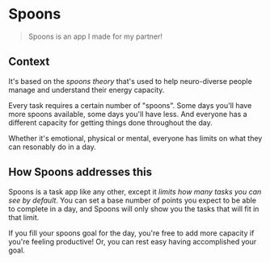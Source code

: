 # Spoons

> Spoons is an app I made for my partner!

## Context 

It's based on the *spoons theory* that's used to help neuro-diverse people manage and understand their energy capacity. 

Every task requires a certain number of "spoons". Some days you'll have more spoons available, some days you'll have less. And everyone has a different capacity for getting things done throughout the day.

Whether it's emotional, physical or mental, everyone has limits on what they can resonably do in a day.

## How Spoons addresses this

Spoons is a task app like any other, except it *limits how many tasks you can see by default*. You can set a base number of points you expect to be able to complete in a day, and Spoons will only show you the tasks that will fit in that limit.

If you fill your spoons goal for the day, you're free to add more capacity if you're feeling productive! Or, you can rest easy having accomplished your goal.
